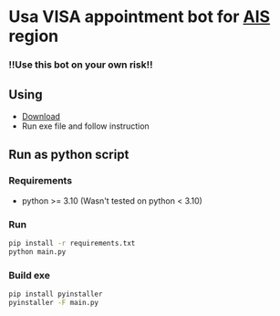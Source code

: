 # Usa VISA appointment bot for [AIS](https://ais.usvisa-info.com/) region

### !!Use this bot on your own risk!!

## Using

- [Download](https://github.com/aigrvch/USA-VISA-Bot/releases)
- Run exe file and follow instruction

## Run as python script

### Requirements 

- python >= 3.10 (Wasn't tested on python < 3.10)

### Run 

```sh
pip install -r requirements.txt
python main.py
```

### Build exe

```sh
pip install pyinstaller
pyinstaller -F main.py
```
